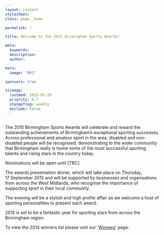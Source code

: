 ```yaml
---
layout: content
stylesheet:
class: page__home

permalink: /

title: Welcome to the 2015 Birmingham Sports Awards!

meta:
  keywords:
  description:
  author:

hero:
  image: "001"

sponsors: true

sitemap:
  lastmod: 2015-05-28
  priority: 0.7
  changefreq: weekly
  exclude: false
---
```


<img class="image__responsive box" src="{{ site.media }}/images/winners-by-media-wall.jpg" alt="">

The 2015 Birmingham Sports Awards will celebrate and reward the outstanding achievements of Birmingham&rsquo;s exceptional sporting successes. Across professional and amateur sport in the area, disabled and non-disabled people will be recognised, demonstrating to the wider community that Birmingham really is home some of the most successful sporting talents and rising stars in the country today.

Nominations will be open until [TBC].

The awards presentation dinner, which will take place on Thursday, 17&nbsp;September&nbsp;2015 and will be supported by businesses and organisations from across the West Midlands, who recognise the importance of supporting sport in their local community.

The evening will be a stylish and high profile affair as we welcome a host of sporting personalities to present each award.

2015 is set to be a fantastic year for sporting stars from across the Birmingham region.

To view the 2014 winners list please visit our '<a href="//www.birminghamsportsawards.co.uk/2014/winners/">Winners</a>' page.

